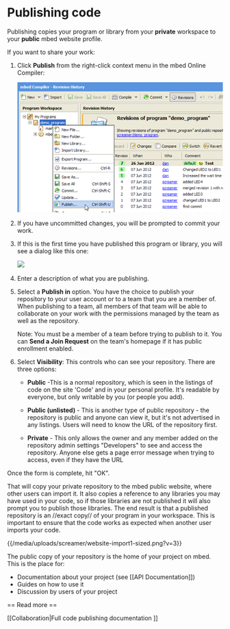 # Publishing code

Publishing copies your program or library from your **private** workspace to your **public** mbed website profile.

If you want to share your work:

1. Click **Publish** from the right-click context menu in the mbed Online Compiler:

	<span class="images">![](images/publish.png)</span>

1. If you have uncommitted changes, you will be prompted to commit your work. 

1. If this is the first time you have published this program or library, you will see a dialog like this one:

	<span class="images">![](images/publish_details.png)</span>

1. Enter a description of what you are publishing.

1. Select a **Publish in** option. You have the choice to publish your repository to your user account or to a team that you are a member of. When publishing to a team, all members of that team will be able to collaborate on your work with the permissions managed by the team as well as the repository. 

	Note: You must be a member of a team before trying to publish to it. You can **Send a Join Request** on the team's homepage if it has public enrollment enabled.

1. Select **Visibility**: This controls who can see your repository. There are three options:

	 * **Public** -This is a normal repository, which is seen in the listings of code on the site 'Code' and in your personal profile. It's readable by everyone, but only writable by you (or people you add).

	 * **Public (unlisted)** - This is another type of public repository - the repository is public and anyone can view it, but it's not advertised in any listings. Users will need to know the URL of the repository first. 

	* **Private** - This only allows the owner and any member added on the repository admin settings "Developers" to see and access the repository. Anyone else gets a page error message when trying to access, even if they have the URL


Once the form is complete, hit "OK".

That will copy your private repository to the mbed public website, where other users can import it. It also copies a reference to any libraries you may have used in your code, so if those libraries are not published it will also prompt you to publish those libraries. The end result is that a published repository is an //exact copy// of your program in your workspace. This is important to ensure that the code works as expected when another user imports your code.

{{/media/uploads/screamer/website-import1-sized.png?v=3}} 

The public copy of your repository is the home of your project on mbed. This is the place for:

* Documentation about your project (see [[API Documentation]])
* Guides on how to use it
* Discussion by users of your project

== Read more ==

[[Collaboration|Full code publishing documentation ]]
